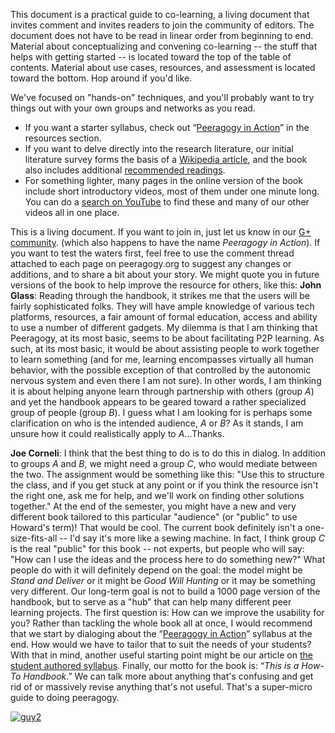 This document is a practical guide to co-learning, a living document
that invites comment and invites readers to join the community of
editors. The document does not have to be read in linear order from
beginning to end. Material about conceptualizing and convening
co-learning -- the stuff that helps with getting started -- is located
toward the top of the table of contents. Material about use cases,
resources, and assessment is located toward the bottom. Hop around if
you'd like.

We've focused on "hands-on" techniques, and you'll probably want to try
things out with your own groups and networks as you read.

-   If you want a starter syllabus, check out “[Peeragogy in
    Action](http://peeragogy.org/peeragogy-in-action/)” in the resources
    section.
-   If you want to delve directly into the research literature, our
    initial literature survey forms the basis of a [Wikipedia
    article](https://en.wikipedia.org/wiki/Peer_learning), and the book
    also includes additional [recommended
    readings](http://peeragogy.org/recommended-reading/ "Recommended Reading").
-   For something lighter, many pages in the online version of the book
    include short introductory videos, most of them under one minute
    long. You can do a [search on
    YouTube](http://www.youtube.com/results?search_query=peeragogy&sm=3)
    to find these and many of our other videos all in one place.

This is a living document. If you want to join in, just let us know in
our [G+
community](https://plus.google.com/communities/107386162349686249470).
(which also happens to have the name *Peeragogy in Action*). If you want
to test the waters first, feel free to use the comment thread attached
to each page on peeragogy.org to suggest any changes or additions, and
to share a bit about your story. We might quote you in future versions
of the book to help improve the resource for others, like this:
**John Glass**: Reading through the handbook, it strikes me that the
users will be fairly sophisticated folks. They will have ample knowledge
of various tech platforms, resources, a fair amount of formal education,
access and ability to use a number of different gadgets. My dilemma is
that I am thinking that Peeragogy, at its most basic, seems to be about
facilitating P2P learning. As such, at its most basic, it would be about
assisting people to work together to learn something (and for me,
learning encompasses virtually all human behavior, with the possible
exception of that controlled by the autonomic nervous system and even
there I am not sure). In other words, I am thinking it is about helping
anyone learn through partnership with others (group *A*) and yet the
handbook appears to be geared toward a rather specialized group of
people (group *B*). I guess what I am looking for is perhaps some
clarification on who is the intended audience, *A* or *B*? As it stands,
I am unsure how it could realistically apply to *A*...Thanks.

**Joe Corneli**: I think that the best thing to do is to do this in
dialog. In addition to groups *A* and *B*, we might need a group *C*,
who would mediate between the two. The assignment would be something
like this: "Use this to structure the class, and if you get stuck at any
point or if you think the resource isn't the right one, ask me for help,
and we'll work on finding other solutions together." At the end of the
semester, you might have a new and very different book tailored to this
particular "audience" (or "public" to use Howard's term)! That would be
cool. The current book definitely isn't a one-size-fits-all -- I'd say
it's more like a sewing machine. In fact, I think group *C* is the real
"public" for this book -- not experts, but people who will say: "How can
I use the ideas and the process here to do something new?" What people
do with it will definitely depend on the goal: the model might be *Stand
and Deliver* or it might be *Good Will Hunting* or it may be something
very different. Our long-term goal is not to build a 1000 page version
of the handbook, but to serve as a "hub" that can help many different
peer learning projects. The first question is: How can we improve the
usability for you? Rather than tackling the whole book all at once, I
would recommend that we start by dialoging about the “[Peeragogy in
Action](http://peeragogy.org/peeragogy-in-action/ "Peeragogy in action")”
syllabus at the end. How would we have to tailor that to suit the needs
of your students? With that in mind, another useful starting point might
be our article on [the student authored
syllabus](http://peeragogy.org/the-student-authored-syllabus/ "The student authored syllabus").
Finally, our motto for the book is: “*This is a How-To Handbook*.” We
can talk more about anything that's confusing and get rid of or
massively revise anything that's not useful. That's a super-micro guide
to doing peeragogy.

[![guy2](http://peeragogy.org/wp-content/uploads/2012/04/guy2-202x300.jpg)](http://peeragogy.org/how-to-use-this-handbook/guy2/)
